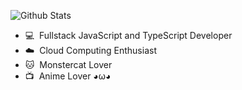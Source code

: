 ![Github Stats](https://github-readme-stats.vercel.app/api?username=ricosandyca&show_icons=true&count_private=true&title_color=144178&icon_color=0CB2CC)  

- 💻 &nbsp;Fullstack JavaScript and TypeScript Developer
- ☁️ &nbsp;Cloud Computing Enthusiast
- 🐱 &nbsp;Monstercat Lover
- 📺 &nbsp;Anime Lover ◕ω◕

